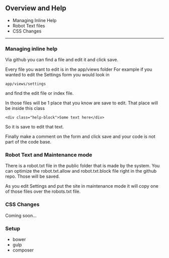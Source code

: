 ## Overview and Help

  * Managing Inline Help
  * Robot Text files
  * CSS Changes

---

### Managing inline help


Via github you can find a file and edit it and click save.

Every file you want to edit is in the app/views folder
For example if you wanted to edit the Settings form you would look in

~~~
app/views/settings
~~~

and find the edit file or index file.

In those files will be 1 place that you know are save to edit. That place will be inside this class

~~~
<div class="help-block">Some text here</div>
~~~

So it is save to edit that text.

Finally make a comment on the form and click save and your code is not part of the code base.



### Robot Text and Maintenance mode

There is a robot.txt file in the public folder that is made by the system. You can optimize the robot.txt.allow and robot.txt.block file right in the github repo. Those will be saved.

As you edit Settings and put the site in maintenance mode it will copy one of those files over the robots.txt file. 



### CSS Changes 

Coming soon...


### Setup

  * bower
  * gulp
  * composer

